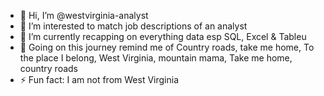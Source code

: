 - 👋 Hi, I’m @westvirginia-analyst
- 👀 I’m interested to match job descriptions of an analyst
- 🌱 I’m currently recapping on everything data esp SQL, Excel & Tableu
- 💞️ Going on this journey remind me of Country roads, take me home, To the place I belong, West Virginia, mountain mama, Take me home, country roads
- ⚡ Fun fact: I am not from West Virginia

<!---
westvirginia-analyst/westvirginia-analyst is a ✨ special ✨ repository because its `README.md` (this file) appears on your GitHub profile.
You can click the Preview link to take a look at your changes.
--->

